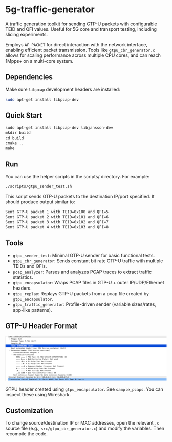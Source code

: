 # 5g-traffic-generator
A traffic generation toolkit for sending GTP-U packets with configurable TEID and QFI values. Useful for 5G core and transport testing, including slicing experiments.

Employs `AF_PACKET` for direct interaction with the network interface, enabling efficient packet transmission. Tools like `gtpu_cbr_generator.c` allows for scaling performance across multiple CPU cores, and can reach 1Mpps+ on a multi-core system.

## Dependencies
Make sure `libpcap` development headers are installed:

```bash
sudo apt-get install libpcap-dev
```

## Quick Start
```
sudo apt-get install libpcap-dev libjansson-dev
mkdir build
cd build
cmake ..
make
```

## Run
You can use the helper scripts in the scripts/ directory. For example:
```bash
./scripts/gtpu_sender_test.sh
```
This script sends GTP-U packets to the destination IP/port specified.
It should produce output similar to:
```
Sent GTP-U packet 1 with TEID=0x100 and QFI=5
Sent GTP-U packet 2 with TEID=0x101 and QFI=6
Sent GTP-U packet 3 with TEID=0x102 and QFI=7
Sent GTP-U packet 4 with TEID=0x103 and QFI=8
```

## Tools
- `gtpu_sender_test`: Minimal GTP-U sender for basic functional tests.
- `gtpu_cbr_generator`: Sends constant bit rate GTP-U traffic with multiple TEIDs and QFIs.
- `pcap_analyzer`: Parses and analyzes PCAP traces to extract traffic statistics.
- `gtpu_encapsulator`: Wraps PCAP files in GTP-U + outer IP/UDP/Ethernet headers.
- `gtpu_replay`: Replays GTP-U packets from a pcap file created by `gtpu_encapsulator`.
- `gtpu_traffic_generator`: Profile-driven sender (variable sizes/rates, app-like patterns).

## GTP-U Header Format


![gtpu_header](images/gtpu_header.png)

GTPU header created using `gtpu_encapsulator`. See `sample_pcaps`. You can inspect these using Wireshark.

## Customization
To change source/destination IP or MAC addresses, open the relevant `.c` source file (e.g., `src/gtpu_cbr_generator.c`) and modify the variables. Then recompile the code.
